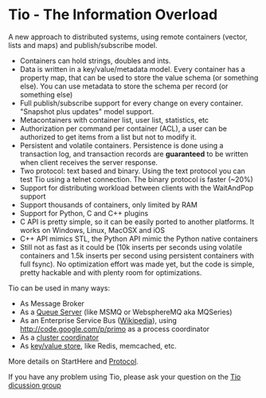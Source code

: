 # Tio - The Information Overload

A new approach to distributed systems, using remote containers (vector, lists and maps) and publish/subscribe model.

  * Containers can hold strings, doubles and ints.
  * Data is written in a key/value/metadata model. Every container has a property map, that can be used to store the value schema (or something else). You can use metadata to store the schema per record (or something else)
  * Full publish/subscribe support for every change on every container. "Snapshot plus updates" model support.
  * Metacontainers with container list, user list, statistics, etc
  * Authorization per command per container (ACL), a user can be authorized to get items from a list but not to modify it.
  * Persistent and volatile containers. Persistence is done using a transaction log, and transaction records are **guaranteed** to be written when client receives the server response.
  * Two protocol: text based and binary. Using the text protocol you can test Tio using a telnet connection. The binary protocol is faster (~20%)
  * Support for distributing workload between clients with the WaitAndPop support
  * Support thousands of containers, only limited by RAM
  * Support for Python, C and C++ plugins
  * C API is pretty simple, so it can be easily ported to another platforms. It works on Windows, Linux, MacOSX and iOS
  * C++ API mimics STL, the Python API mimic the Python native containers
  * Still not as fast as it could be (10k inserts per seconds using volatile containers and 1.5k inserts per second using persistent containers with full fsync). No optimization effort was made yet, but the code is simple, pretty hackable and with plenty room for optimizations.

Tio can be used in many ways:

  * As Message Broker
  * As a [Queue Server](TioAsQueueServer.md) (like MSMQ or WebsphereMQ aka MQSeries)
  * As an Enterprise Service Bus ([Wikipedia](http://en.wikipedia.org/wiki/Enterprise_service_bus)), using http://code.google.com/p/primo as a process coordinator
  * As a [cluster coordinator](TioAsClusterCoordinator.md)
  * As [key/value store](TioAsKeyValueStore.md), like Redis, memcached, etc.

More details on StartHere and [Protocol](Protocol.md).

If you have any problem using Tio, please ask your question on the [Tio dicussion group](https://groups.google.com/forum/#!forum/tio-project)
